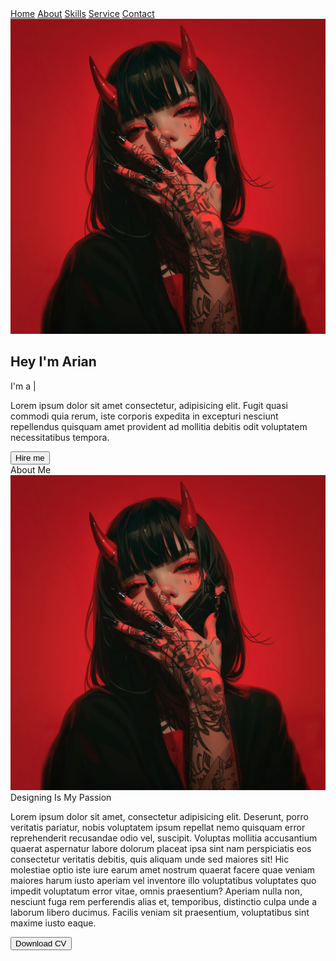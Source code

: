 <!DOCTYPE html>
<html lang="en" dir="ltr">
    <head>
        <meta charset="UTF-8" />
        <title>Responsive Portfolio Website</title>
        <meta name="viewport" content="width=device-width, initial-scale=1.0" /> 
  <head>
    <meta charset="UTF-8" />
    <title>Responsive Portfolio Website</title>
    <link rel="stylesheet" href="style.css">
    <link rel="stylesheet" href="https://cdnjs.cloudflare.com/ajax/libs/font-awesome/6.5.2/css/all.min.css">
    <meta name="viewport" content="width=device-width, initial-scale=1.0" />
  </head>
  <body>
  </div>
      <div class="dropdown">
          <div class="links">
              <a href="#">Home</a>
              <a href="#">About</a>
              <a href="#">Skills</a>
              <a href="#">Service</a>
              <a href="#">Contact</a>
              <i class="fa-solid fa-xmark cancel" onclick="cancel()"></i>
          </div>
      </div>
  </nav>
  <section>
      <div class="main-container">
          <div class="image">
              <img src="main.jpg_00000.jpg" alt="">
          </div>
          <div class="content">
              <h1 data-aos="fade-left" >Hey I'm <span>Arian</span></h1>
              <div class="typewriter" >I'm a <span class="typewriter-text"></span><label for="">|</label></div>
              <p >Lorem ipsum dolor sit amet consectetur, adipisicing elit. Fugit quasi commodi quia rerum, iste corporis expedita in excepturi nesciunt repellendus quisquam amet provident ad mollitia debitis odit voluptatem necessitatibus tempora.</p>
              <div class="social-links">
                  <a href="https://www.youtube.com/@shirodeath"><i class="fa-brands fa-youtube"></i></a>
                  <a href="https://www.instagram.com/shirodeath/"><i class="fa-brands fa-instagram"></i></a>
                  <a href="#" ><i class="fa-brands fa-linkedin"></i></a>
                  <a href="#" ><i class="fa-brands fa-twitter"></i></a>
              </div>
              <div class="btn" >
                  <button>Hire me</button>
              </div>
          </div>
      </div>
  </section>
  <section class="about" id="about">
      <div class="content">
        <div class="title"><span>About Me</span></div>
        <div class="about-details">
          <div class="left" >
            <img src="main.jpg_00000.jpg" alt="" />
          </div>
          <div class="right" >
            <div class="topic" >Designing Is My Passion</div>
            <p >
              Lorem ipsum dolor sit amet, consectetur adipisicing elit. Deserunt, porro veritatis pariatur, nobis voluptatem ipsum repellat nemo quisquam error reprehenderit recusandae odio vel, suscipit. Voluptas mollitia accusantium quaerat aspernatur labore dolorum placeat ipsa sint nam perspiciatis eos consectetur veritatis debitis, quis aliquam unde sed maiores sit! Hic molestiae optio iste
              iure earum amet nostrum quaerat facere quae veniam maiores harum iusto aperiam vel inventore illo voluptatibus voluptates quo impedit voluptatum error vitae, omnis praesentium? Aperiam nulla non, nesciunt fuga rem perferendis alias et, temporibus, distinctio culpa unde a laborum libero ducimus. Facilis veniam sit praesentium, voluptatibus sint maxime iusto eaque.
            </p>
            <div class="button" >
              <button>Download CV</button>
            </div>
          </div>
        </div>
      </div>
    </section>
  </body>
</html> 
